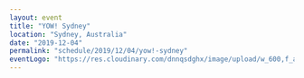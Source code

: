 ```yaml
---
layout: event
title: "YOW! Sydney"
location: "Sydney, Australia"
date: "2019-12-04"
permalink: "schedule/2019/12/04/yow!-sydney"
eventLogo: "https://res.cloudinary.com/dnnqsdghx/image/upload/w_600,f_auto,q_auto:best/v1552019908/ConfLogos/fxuzazm3cdfjhzp3qthu.png"
---
```

